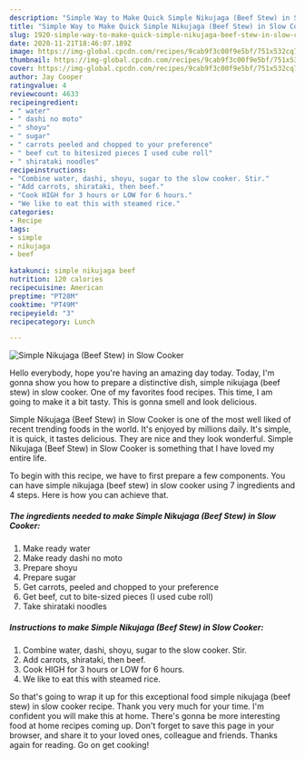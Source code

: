 ```yaml
---
description: "Simple Way to Make Quick Simple Nikujaga (Beef Stew) in Slow Cooker"
title: "Simple Way to Make Quick Simple Nikujaga (Beef Stew) in Slow Cooker"
slug: 1920-simple-way-to-make-quick-simple-nikujaga-beef-stew-in-slow-cooker
date: 2020-11-21T18:46:07.189Z
image: https://img-global.cpcdn.com/recipes/9cab9f3c00f9e5bf/751x532cq70/simple-nikujaga-beef-stew-in-slow-cooker-recipe-main-photo.jpg
thumbnail: https://img-global.cpcdn.com/recipes/9cab9f3c00f9e5bf/751x532cq70/simple-nikujaga-beef-stew-in-slow-cooker-recipe-main-photo.jpg
cover: https://img-global.cpcdn.com/recipes/9cab9f3c00f9e5bf/751x532cq70/simple-nikujaga-beef-stew-in-slow-cooker-recipe-main-photo.jpg
author: Jay Cooper
ratingvalue: 4
reviewcount: 4633
recipeingredient:
- " water"
- " dashi no moto"
- " shoyu"
- " sugar"
- " carrots peeled and chopped to your preference"
- " beef cut to bitesized pieces I used cube roll"
- " shirataki noodles"
recipeinstructions:
- "Combine water, dashi, shoyu, sugar to the slow cooker. Stir."
- "Add carrots, shirataki, then beef."
- "Cook HIGH for 3 hours or LOW for 6 hours."
- "We like to eat this with steamed rice."
categories:
- Recipe
tags:
- simple
- nikujaga
- beef

katakunci: simple nikujaga beef 
nutrition: 120 calories
recipecuisine: American
preptime: "PT28M"
cooktime: "PT49M"
recipeyield: "3"
recipecategory: Lunch

---
```



![Simple Nikujaga (Beef Stew) in Slow Cooker](https://img-global.cpcdn.com/recipes/9cab9f3c00f9e5bf/751x532cq70/simple-nikujaga-beef-stew-in-slow-cooker-recipe-main-photo.jpg)

Hello everybody, hope you're having an amazing day today. Today, I'm gonna show you how to prepare a distinctive dish, simple nikujaga (beef stew) in slow cooker. One of my favorites food recipes. This time, I am going to make it a bit tasty. This is gonna smell and look delicious.



Simple Nikujaga (Beef Stew) in Slow Cooker is one of the most well liked of recent trending foods in the world. It's enjoyed by millions daily. It's simple, it is quick, it tastes delicious. They are nice and they look wonderful. Simple Nikujaga (Beef Stew) in Slow Cooker is something that I have loved my entire life.


To begin with this recipe, we have to first prepare a few components. You can have simple nikujaga (beef stew) in slow cooker using 7 ingredients and 4 steps. Here is how you can achieve that.

<!--inarticleads1-->

##### The ingredients needed to make Simple Nikujaga (Beef Stew) in Slow Cooker:

1. Make ready  water
1. Make ready  dashi no moto
1. Prepare  shoyu
1. Prepare  sugar
1. Get  carrots, peeled and chopped to your preference
1. Get  beef, cut to bite-sized pieces (I used cube roll)
1. Take  shirataki noodles




<!--inarticleads2-->

##### Instructions to make Simple Nikujaga (Beef Stew) in Slow Cooker:

1. Combine water, dashi, shoyu, sugar to the slow cooker. Stir.
1. Add carrots, shirataki, then beef.
1. Cook HIGH for 3 hours or LOW for 6 hours.
1. We like to eat this with steamed rice.




So that's going to wrap it up for this exceptional food simple nikujaga (beef stew) in slow cooker recipe. Thank you very much for your time. I'm confident you will make this at home. There's gonna be more interesting food at home recipes coming up. Don't forget to save this page in your browser, and share it to your loved ones, colleague and friends. Thanks again for reading. Go on get cooking!
